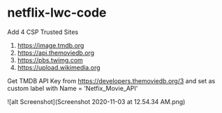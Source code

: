 # netflix-lwc-code

Add 4 CSP Trusted Sites 
1. https://image.tmdb.org	
2. https://api.themoviedb.org	
3. https://pbs.twimg.com	
4. https://upload.wikimedia.org	

Get TMDB API Key from https://developers.themoviedb.org/3 and set as custom label with Name = 'Netfix_Movie_API'

![alt Screenshot](Screenshot 2020-11-03 at 12.54.34 AM.png)



